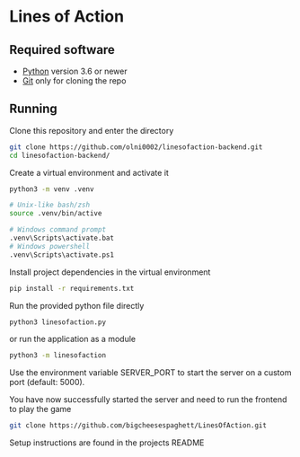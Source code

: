 # Lines of Action

## Required software
- [Python](https://www.python.org/downloads/) version 3.6 or newer
- [Git](https://git-scm.com/) only for cloning the repo

## Running
Clone this repository and enter the directory
```bash
git clone https://github.com/olni0002/linesofaction-backend.git
cd linesofaction-backend/
```
Create a virtual environment and activate it
```bash
python3 -m venv .venv

# Unix-like bash/zsh
source .venv/bin/active

# Windows command prompt
.venv\Scripts\activate.bat
# Windows powershell
.venv\Scripts\activate.ps1
```
Install project dependencies in the virtual environment
```bash
pip install -r requirements.txt
```
Run the provided python file directly
```bash
python3 linesofaction.py
```
or run the application as a module
```bash
python3 -m linesofaction
```
Use the environment variable SERVER_PORT to start the server on a custom port (default: 5000).

You have now successfully started the server and need to run the frontend to play the game
```bash
git clone https://github.com/bigcheesespaghett/LinesOfAction.git
```
Setup instructions are found in the projects README
